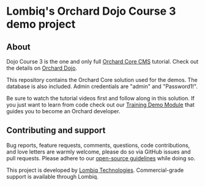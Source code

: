 # Lombiq's Orchard Dojo Course 3 demo project



## About

Dojo Course 3 is the one and only full [Orchard Core CMS](https://www.orchardcore.net/) tutorial. Check out the details on [Orchard Dojo](https://orcharddojo.net/orchard-training/dojo-course-3-the-full-orchard-core-tutorial).

This repository contains the Orchard Core solution used for the demos. The database is also included. Admin credentials are "admin" and "Password1!".

Be sure to watch the tutorial videos first and follow along in this solution. If you just want to learn from code check out our [Training Demo Module](https://github.com/Lombiq/Orchard-Training-Demo-Module) that guides you to become an Orchard developer.


## Contributing and support

Bug reports, feature requests, comments, questions, code contributions, and love letters are warmly welcome, please do so via GitHub issues and pull requests. Please adhere to our [open-source guidelines](https://lombiq.com/open-source-guidelines) while doing so.

This project is developed by [Lombiq Technologies](https://lombiq.com/). Commercial-grade support is available through Lombiq.